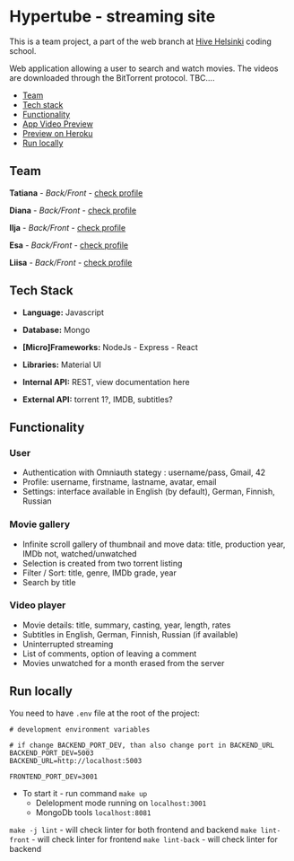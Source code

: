 # Hypertube - streaming site

This is a team project, a part of the web branch at [Hive Helsinki](https://www.hive.fi/) coding school.

Web application allowing a user to search and watch movies.
The videos are downloaded through the BitTorrent protocol.
TBC....

- [Team](#team)
- [Tech stack](#tech-stack)
- [Functionality](#functionality)
- [App Video Preview](#app-live-preview)
- [Preview on Heroku](#preview-on-heroku)
- [Run locally](#run-locally)

## Team

**Tatiana** - _Back/Front_ - [check profile](https://github.com/T7Q)

**Diana** - _Back/Front_ - [check profile](https://github.com/DianaMukaliyeva)

**Ilja** - _Back/Front_ - [check profile](https://github.com/iljaSL)

**Esa** - _Back/Front_ - [check profile](https://github.com/ehalmkro)

**Liisa** - _Back/Front_ - [check profile](https://github.com/lapaset)

## Tech Stack

- **Language:** Javascript
- **Database:** Mongo
- **[Micro]Frameworks:** NodeJs - Express - React
- **Libraries:** Material UI

- **Internal API:** REST, view documentation here
- **External API:** torrent 1?, IMDB, subtitles?

## Functionality

### User

- Authentication with Omniauth stategy : username/pass, Gmail, 42
- Profile: username, firstname, lastname, avatar, email
- Settings: interface available in English (by default), German, Finnish, Russian

### Movie gallery

- Infinite scroll gallery of thumbnail and move data: title, production year, IMDb not, watched/unwatched
- Selection is created from two torrent listing
- Filter / Sort: title, genre, IMDb grade, year
- Search by title

### Video player

- Movie details: title, summary, casting, year, length, rates
- Subtitles in English, German, Finnish, Russian (if available)
- Uninterrupted streaming
- List of comments, option of leaving a comment
- Movies unwatched for a month erased from the server

## Run locally

You need to have `.env` file at the root of the project:

```
# development environment variables

# if change BACKEND_PORT_DEV, than also change port in BACKEND_URL
BACKEND_PORT_DEV=5003
BACKEND_URL=http://localhost:5003

FRONTEND_PORT_DEV=3001

```

- To start it - run command `make up`
  - Delelopment mode running on `localhost:3001`
  - MongoDb tools `localhost:8081`

`make -j lint` - will check linter for both frontend and backend
`make lint-front` - will check linter for frontend
`make lint-back` - will check linter for backend
